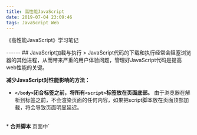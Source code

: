 ```yaml
---
title: 高性能JavaScript
date: 2019-07-04 23:09:46
tags: JavaScript Web
---
```

<p>《高性能JavaScript》学习笔记</p>
------
## JavaScript加载与执行
> JavaScript代码的下载和执行经常会阻塞浏览器的其他进程，从而带来严重的用户体验问题，管理好JavaScript代码是提高web性能的关键。

**减少JavaScript对性能影响的方法：**
* <b>`</body>`闭合标签之前，将所有`<script>`标签放在页面底部。</b>
由于浏览器在解析到<body>标签之前，不会渲染页面的任何内容，如果把script脚本放在页面顶部加载，将会导致页面明显延迟。
<br>
* <b>合并脚本</b>
页面中`<script>`标签越少，加载越快。比如下载单个100KB的文件，比下载4个25KB的文件更快，因为每一次HTTP请求都会带来额外的性能开销。虽然很多浏览器已经支持并行下载，但并行下载的文件数量有限。
<!-- more -->
<br>
* <b>使用无阻塞方式下载JavaScript</b>
    1. 带有defer、async属性的script，允许js资源与页面中的其他资源并行下载，不会阻塞浏览器其他进程。但是带有async属性的script，会在js脚本下载完成之后马上执行，此时脚本的执行会阻塞页面进程；而带有defer属性的script下载完js脚本后，会等到页面所有元素解析完成之后，onload事件处理器执行之前执行js脚本，不会阻塞页面进程。
    （注意：defer属性仅当src属性声明时才生效-------------测一测）
    2. 动态创建脚本元素
    动态创建`<script>`标签的方法，无论何时启动下载，文件的下载和执行都不会阻塞页面其他进程，但是动态加载的文件会按照从服务器返回的顺序下载和执行脚本，也就是说不一定能按照指定的顺序执行。因为浏览器对动态插入的script默认设置了async（各个浏览器可能不同），而async的执行是没有顺序的，所以我们把script标签的async属性改成false就可以了。
    3. 使用XML对象下载JavaScript代码。
    
## 数据存储
> JavaScript中，数据存储位置会对代码整体性能产生重大影响。数据存储共有4种方式：字面量、变量、数组、对象。

**存储方式解析：**
* <b>访问局部变量比访问全局变量更快</b>
局部变量存在作用域链的起始位置，代码执行过程中，会先查找局部变量，没有找到，就会根据作用域链依次往上查找，因此变量在作用域链中的位置越深，访问的时间越长。全部变量存在执行环境作用域的最末端，因此最远。
如果某个跨作用域的值或全局变量被引用一次以上，我们可以将这个值存储在当前执行环境的局部变量里，比如：
```js
function setStyle() {
    let doc = document; // 将document对象存在局部变量doc里
    let div = doc.getElementById('app');
    let span = doc.getElementsByTagName('text');
    let len = span.length;

    div.onClick = function() {
        //
    }
    for(let i=0; i<len; i++) {
        update(span[i]);
    }
}
```
<br>
* <b>访问字面量和局部变量的速度比访问数组和对象的速度快。</b>
尽量减少使用嵌套成员，嵌套的越少，越影响性能，比如执行window.location.href总比location.href要慢。我们可以将对象成员、数组元素等保存在局部变量中使用，例如：
```js
const obj = {
    student: {
      age: 26
    }
  }
  let age = 0;
  const startTime = new Date().getTime();
  for(let i = 0; i< 100000000; i++) {
    age = obj.student.age;  // 访问字面量和局部变量的速度比访问数组和对象的速度快。
  }
  const endTime = new Date().getTime();
  console.log('costTime:', endTime-startTime);
```
改写如下：
```js
  const obj = {
  student: {
      age: 26
    }
  }
  let age = 0;
  const abcde = obj.student.age;
  const startTime = new Date().getTime();
  for(let i = 0; i< 100000000; i++) {
    age = abcde;  // 访问字面量和局部变量的速度比访问数组和对象的速度快。
  }
  const endTime = new Date().getTime();
  console.log('costTime:', endTime-startTime);
```
<br>
* 减少计算的次数，计算次数越少，访问速度越快
```js
  let arr = [];
  arr.length = 100000000;
  const startTime = new Date().getTime();
  for(let i=0; i<arr.length;) { // 每次循环会重复计算数组的长度
    i++;
  }
  const endTime = new Date().getTime();
  console.log('costTime:', endTime-startTime);
```
改写如下：
```js
  let arr = [];
  arr.length = 100000000;
  const len = arr.length; // 计算量越小 / 越少，访问速度越快。
  const startTime = new Date().getTime();
  for(let i=0; i<len;) {
    i++;
  }
  const endTime = new Date().getTime();
  console.log('costTime:', endTime-startTime);
```
## DOM编程
> 有一个比喻，ECMAScript和DOM好比两座岛屿，他们之间用收费桥梁连接，ECMAScript每次访问DOM，都要途径这座桥，并缴纳过桥费，访问DOM次数越多，费用就越高。所以减少DOM操作次数，能有效提高页面的响应速度。

#### 减少DOM操作次数
思考以下代码：
```js
const doc = document;
const startTime = new Date().getTime();
for(let count=0; count<200; count++) {
  doc.body.innerHTML += '1';  // 反复访问DOM元素
}
const endTime = new Date().getTime();
console.log('costTime:', endTime-startTime);
```
每循环一次，该DOM元素都会被访问两次，十分影响性能，换一下方式，用局部变量存储的方式改下，如下：
```js
let content = '';
const doc = document;
const startTime = new Date().getTime();
for(let count=0; count<200; count++) {
  content += '1';
}
doc.body.innerHTML += content;
const endTime = new Date().getTime();
console.log('costTime:', endTime-startTime);
```
改写后代码的运行速度能明显提升。
#### HTML集合
HTML集合是包含DOM节点引用的类数组对象，它不是真正的数值，但是含有数组中的length属性，还能以数字索引的方式访问列表中的元素。
思考以下代码：
```js
let allDivs = document.getElementsByTagName('div');
for (let i=0; i<allDivs.length; i++) {
  document.body.appendChild(document.createElement('div'));
}
```
分析：
根据前面“数据存储”章节的讲解，上面这段代码首先访问了三次`document`这个全局对象，可以优化为一个局部变量。
然后我们来看循环中的`allDivs.length`。<b>实际上HTML集合一直与文档保持着连接，即能实时获取到文档的更新，每次文档一更新，HTML集合也会跟随改变。</b>这段代码看上去是把div的数量翻倍，每循环一次，body里添加一个新的div，但实际上这是一个死循环。因为`allDivs`这个集合事实与文档保持着连接，当文档中div的数量增加时，`allDivs.length`实际上也会一起增加，循环永远无法退出。

上面的代码可以改写如下：
```js
let doc = document;     // 将全部对象保存在局部变量里
let allDivs = doc.getElementsByTagName('div');
let len = allDivs.length;   // 把集合的长度保存在局部变量里
for (let i=0; i<len; i++) {
    doc.body.appendChild(doc.createElement('div'));
}
```

另外，变量数组比遍历集合快，可以将集合元素拷贝到数组中再进行遍历。

#### 快速选取DOM
DOM提供了多种方法来读取文档的特定结构，我们最好为特定操作选择高效的api。比如选择子节点，childNodes不会区分元素节点和其他类型的节点，比如注释和文本节点等（HTML中的空白、换行其实是文本节点），如果我们只想访问元素节点，那么用children会更高效，不需要做额外的过滤处理。

另一方面，使用CSS选择器也是定位节点的一种方式。推荐两个高效的原生DOM方法：querySelect()和querySelecterAll()。
* querySelect() 方法返回文档中匹配指定 CSS 选择器的第一个元素。
* querySelectorAll() 方法返回文档中匹配指定 CSS 选择器的所有元素，返回 NodeList 对象。此时的NodeList对象是静态的，所以返回的节点不会对应实时的文档结构。（注意：childNodes返回的NodeList对象是动态的,会随着文档结构的变化而变化）但是如果只是单纯的根据tag name来查找元素，建议使用getElementsByTagName()方法，因为getElementsByTagName()方法返回的HTML集合是动态的，动态集合比静态集合能够更快的被创建和返回。

思考题：找出页面中class="warning"或class="notice"的div元素。
考虑以下代码：
```js
let errs = document.querySelectAll('div.warning, div.notice');
```
如果不使用querySelectAll，要获得同样的结果，会更加复杂。

## 重绘与重排
> 当DOM的变化影响了元素的几何属性（宽和高）的时候，就会引起页面重绘和重排。浏览器会使渲染树中受到影响的部分失效，并重新构造渲染树，这个过程称为“重排”；完成重排之后，浏览器会重新绘制受影响的部分到屏幕中，这个过程称为“重绘”。重绘和重排是代价昂贵的操作，它们会导致web应用程序UI反应迟钝。

下面几种情况会引起页面重排：
* 添加或删除可见的DOM元素。
* 改变普通文档流中元素的位置。
* 改变元素尺寸（包括：外边距、内边距、边框宽度、厚度、高度等属性）。
* 内容改变，例如：文本改变、图片改变（尺寸不一样的图片）。
* 页面渲染器初始化。
* 浏览器窗口改变。
* 出现滚动条（会引起整个页面的重排）。

为了提高web性能，大多数浏览器会通过队列化修改并批量执行来优化重排过程，但是修改样式的过程中如果用户获取了布局信息，就会导致浏览器立即执行队列中的任务，即无法等到批量执行，然后触发重排以返回正确值，例如以下代码：
```js
let computed = window.getComputedStyle('document.body', '');
let style = document.body.style;
let tem = '';
style.color = 'red';
tem = computed.height;
style.color = 'green';
tem = computed.width;
style.color = 'yellow';
tem = computed.background;
```
示例中，body元素改变了三次color值，且每改变一次都读取一个computed样式属性，虽然读取的属性都与改变的样式无关，但是浏览器却需要刷新渲染队列和重排，因为computed样式属性被请求了。
一个更高效的方法是，不要在布局信息改变的时候查询它，以上代码改写如下：
```js
let computed = window.getComputedStyle('document.body', '');
let style = document.body.style;
let tem = '';
style.color = 'red';
style.color = 'green';
style.color = 'yellow';
tem = computed.height;
tem = computed.width;
tem = computed.background;
```
#### 批量处理样式
* 通过cssText批量设置属性
```js
let app = document.getElementById('app');
app.style.cssText = 'height: 100px; width: 200px; color: green;';
```
  cssText属性可以合并所有的样式改变一次处理，这样只会修改一次DOM。但是cssText属性会覆盖已有的样式信息，如果想要保留已有样式，可以把需要变更的样式附加在cssText字符串后面，上面的代码改写如下：
```js
  let app = document.getElementById('app');
  app.style.cssText += '; height: 100px; width: 200px; color: green;';
```
  参考文档：https://cloud.tencent.com/developer/article/1057545
  <br>
* 通过改变DOM中class的值来改变样式

#### 批量修改DOM
当需要对DOM元素进行一系列操作时，可以通过以下步骤减少重排和重绘的次数：
1. 使元素脱离文档流；
2. 对其应用多重改变；
3. 把元素带回文档中。
<br>

下面有三种基本方法可以使用。
1.隐藏元素，应用修改，然后重新显示；
```js
let el = document.getElememtById('app');
el.style.display = 'none';
···（执行修改DOM的操作，比如追加元素）
el.style.display = 'block';
```
2.使用文档片段；
```js
let fragment = document.createDocumentFragment();
···（执行修改DOM的操作，比如追加元素）
document.getElementById('app').appendChild(fragment);
```
  因为文档片段存在于内存中，并不在DOM树中，所以将子元素插入到文档片段时不会引起页面回流（对元素位置和几何上的计算）。因此，使用文档片段通常会带来更好的性能。

3.将原始元素拷贝到一个脱离文档的节点中，修改副本，完成后在替换成原始元素。

## 算法和流程控制
> 改善循环性能的最佳方式是减少每次迭代的运算量和减少循环迭代次数。另外需要注意，避免使用for-in循环，因为该循环会同时搜索实例和原型属性，产生更多开销。除非需要遍历一个属性数量未知的对象。
#### 减少迭代工作量
* 比如遍历数组的时候，不要将数组的长度计算放在for循环中，可以将数组的长度作为局部变量存储起来，这样只用对数组长度进行一次属性查找。
* 通过颠倒数组的顺序来提高循环性能，思路以下代码：
```js
for(let i=0, len = arr.length; i<len; i++) {
  // 其他操作
}
```
  这样每次循环的时候需比较：1、len的值是否小于数组长度；2、查看控制条件的结果是否为true（i<len === true）。如果将以上代码改写如下：
  ```js
  for(len = arr.length; i--;) {
    // 其他操作
  }
```
  这样每次循环的时候只需判断控制条件的结果是否为true。随着迭代次数的增多，性能提升的趋势会更趋明显。

#### 减少迭代次数
即使在循环体内执行最简洁的代码，累计迭代上千次，运行速度也会慢下来，减少迭代次数能获得显著的性能提升。“达夫设备（Duff's Device）”是一种广为人知的限制循环迭代次数的模式。
```js
function useDuffDevice(arr){
  var len=arr.length, j=len%8;
  while(j){
      process(arr[j--]);
  }

  j=Math.floor(len/8);
  while(j--){
    process(arr[j--]);
    process(arr[j--]);
    process(arr[j--]);
    process(arr[j--]);
    process(arr[j--]);
    process(arr[j--]);
    process(arr[j--]);
    process(arr[j--]);
  }
}
```

#### 基于函数的迭代
比如forEach是一个便利的迭代方法，但它比基于循环的迭代要慢，对每个数组调用外部方法所带来的开销是速度慢的主要原因，因此在运行速度严格时，尽量避免使用基于函数的迭代方法。

#### 优化if-else
* 大概率的条件放前面判断。
* 使用二分法的方式判断条件。

#### Memoization优化技术
Memoization是一种避免重复工作的方法，它缓存前一个计算的结果供后续使用，避免了重复计算，在递归算法中十分有用。
下面是一段利用Memoization技术实现阶乘算法的示例：
```js
function memfactorial(n) {
    if(!memfactorial.catch) {
        memfactorial.catch = {
            "0": 1,
            "1": 1
        }
    }
    if(!memfactorial.catch.hasOwnProperty(n)) {
        memfactorial.catch[n] = n * memfactorial(n-1);
    }
    return memfactorial.catch[n];
}
```
解析：在计算一个阶乘之前先检查这个缓存对象是否已经存在相应的计算结果，没有的话则认为是第一次计算，计算完成之后，结果被存储在缓存中供以后使用。比如计算完`memfactorial(5)`之后，再计算`memfactorial(4)`就可以直接从缓存中取，不需要重新计算。

## 字符串和正则表达式
#### 字符串
需要大量循环叠加字符串的时候，可以利用数组项合并的方法，比如：
```js
let str = 'string';
let arr = [];
let num = 5000;
while(num--) {
    arr[arr.length] = str;
}
let newStr = arr.join('');
```
* 只有大量需要叠加时可以考虑使用数组项合并的方法

#### 正则表达式
> 两个匹配相同文本的正则表达式，运行速度不一定相同。
正在表达式处理基本步骤：
1. 编译
创建一个正在表达式对象，浏览器会把它转化成一个原生代码程序，用于执行匹配工作。如果把该正则对象赋值给一个变量，可以避免反复执行这一过程。
2. 设置起始位置
确定目标字符串的起始位置，如果第一轮匹配失败，正则引擎会再次回到这一步执行，然后起始位置变成失败时匹配的起始位置的下一个位置。
3. 匹配每一个正则表达式字元
一旦正则表达式知道开始位置，就回逐行检查文本和正则表达式的模式是否匹配。当一个特定的字元匹配失败时，正则会回溯到之前尝试匹配的位置上，然后尝试其他可能的路径。
4. 匹配成功或失败
如果在字符串当前的位置发现了一个完全匹配，那么正则表达式宣布匹配成功。如果第一轮中所有路径都没有匹配到，正则引擎会退回到第二步，然后从下一个字符重新尝试匹配。当字符串的每个字符都经历了这个过程，还是没有匹配成功，那么正则宣布匹配失败。

举个例子：
```js 
  /h(ello|appy) year/.test("hello Amber, happy year");

  str = "<p>Paragraph.</p><div>Div.</div>";
  reg = /<p>.*<\/p>/i;
  reg.test(str);
```
`.`是匹配非换行的任意字符，`*`表示匹配0次或多次，`.*`表示贪婪量词；`?`表示匹配0次或1次，`.*?`表示惰性量词。
`?:`表示非捕获匹配，及匹配到的结果不进行存储。

* 提高正则表达式效率的方法
1. 让匹配失败的更快，因为匹配过程大部分都是失败的情况，只有失败的速度更快，才能更快得出结论。
2.减少分支数量，缩小分支范围；
```js
  cat|bat => [cb]at
  hello|happy => h(ello|appy)
```
3.把正则表达式赋值给变量并重用
```js
  // 每次循环浏览器需要重新对正则表达式进行编译
  while(/reg1/.test(str1)) {
    /reg2/.test(str2);
    ...
  }
```
改写成：
```js
  const reg1 = /reg1/;
  const reg2 = /reg2/;
  while(reg1.test(str1)) {
    reg2.test(str2);
    ...
  }
```
4.将复杂的正则表达式拆分成简单的片段
```js
  // 方式一
  str.replace(/^\s+/, '').replace(/\s+$/, '');

  // 方式二
  str.replace(/^\s+|\s+$/, '');
```
方式二比方式一慢一些，因为两个分支选项在每个字符串匹配时都要被测试一遍。

* 不滥用正则
当我们可以轻松使用JS提供的能力筛选出字符串的时候，就不需要使用正则来判断，比如检查某个字符串是否以“；”结尾。

* 去除字符串首尾空格的解决方案
采用混合方式：首部用正则判断，尾部用js判断
```js
  function trim(str) {
    str = str.replace(/^\s+/, '');
    len = str.length - 1;
    reg = /\s/;
    while(reg.test(str.charAt(end))) {
      end--;
    }
    return str.slice(0, end+1);
  }
```

```js
  let str = 'abcdy';
  const reg = /abcd[abc]/;
  while(reg.test(str)) {
    ...
  }
```